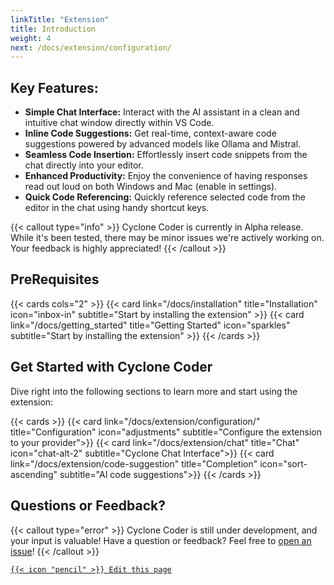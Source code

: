 ```yaml
---
linkTitle: "Extension"
title: Introduction
weight: 4
next: /docs/extension/configuration/
---
```


## Key Features:

* **Simple Chat Interface:** Interact with the AI assistant in a clean and intuitive chat window directly within VS Code.
* **Inline Code Suggestions:** Get real-time, context-aware code suggestions powered by advanced models like Ollama and Mistral. 
* **Seamless Code Insertion:** Effortlessly insert code snippets from the chat directly into your editor.
* **Enhanced Productivity:** Enjoy the convenience of having responses read out loud on both Windows and Mac (enable in settings). 
* **Quick Code Referencing:** Quickly reference selected code from the editor in the chat using handy shortcut keys.

{{< callout type="info" >}}
Cyclone Coder is currently in Alpha release. While it's been tested, there may be minor issues we're actively working on. Your feedback is highly appreciated!
{{< /callout >}}

## PreRequisites

{{< cards cols="2" >}}
{{< card link="/docs/installation" title="Installation" icon="inbox-in" subtitle="Start by installing the extension" >}}
{{< card link="/docs/getting_started" title="Getting Started" icon="sparkles" subtitle="Start by installing the extension" >}}
{{< /cards >}}

## Get Started with Cyclone Coder

Dive right into the following sections to learn more and start using the extension:

{{< cards >}}
  {{< card link="/docs/extension/configuration/" title="Configuration" icon="adjustments" subtitle="Configure the extension to your provider">}}
  {{< card link="/docs/extension/chat" title="Chat" icon="chat-alt-2" subtitle="Cyclone Chat Interface">}}
  {{< card link="/docs/extension/code-suggestion" title="Completion" icon="sort-ascending" subtitle="AI code suggestions">}}
{{< /cards >}}

## Questions or Feedback?

{{< callout type="error" >}}
Cyclone Coder is still under development, and your input is valuable!
Have a question or feedback? Feel free to [open an issue](https://github.com/GaneshMystic/CycloneCoderDocs/issues)!
{{< /callout >}}


[`{{< icon "pencil" >}} Edit this page`](https://github.com/GaneshMystic/CycloneCoderDocs/content/docs/extension/_index.md)
